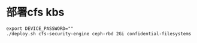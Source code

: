 # 部署cfs kbs

```shell
export DEVICE_PASSWORD=""
./deploy.sh cfs-security-engine ceph-rbd 2Gi confidential-filesystems
```